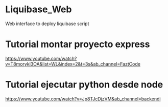 # Liquibase_Web
Web interface to deploy liquibase script

# Tutorial montar proyecto express
https://www.youtube.com/watch?v=T8morykl3OA&list=WL&index=2&t=3s&ab_channel=FaztCode

# Tutorial ejecutar python desde node
https://www.youtube.com/watch?v=Jp8TJcDjzVM&ab_channel=backendi
